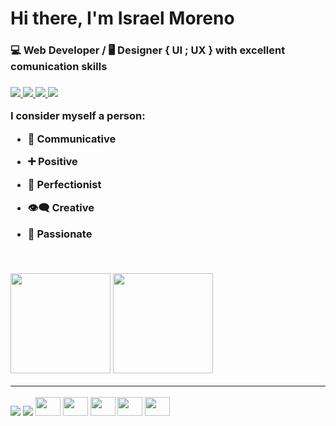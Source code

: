 <h1>Hi there, I'm <span>Israel Moreno</span></h1>

<h3>💻 Web Developer / 🖥️ Designer { UI ; UX } with excellent comunication skills<h3>


<div style="display: inline-block">
   
<a href="mailto:israfreeway@gmail.com" target="_blank">
  <img src="https://img.shields.io/badge/Gmail-D14836?style=for-the-badge&logo=gmail&logoColor=white" />
</a>
  
<a target="_blank" href="https://wa.me/556191546774">
  <img src="https://img.shields.io/badge/WhatsApp-25D366?style=for-the-badge&logo=whatsapp&logoColor=white"  />
</a>

  
<a target="_blank" href="https://www.linkedin.com/in/israel-moreno-ruiz/">
  <img src="https://img.shields.io/badge/LinkedIn-0077B5?style=for-the-badge&logo=linkedin&logoColor=white" />
</a>
   
   
<a href="https://portafolio-israel-moreno.netlify.app/" target="_blank">
  <img src="https://img.shields.io/badge/website-000000?style=for-the-badge&logo=About.me&logoColor=white" />
</a>
  
  
   
</div>
   
   <br>



I consider myself a person:

- 📣 Communicative
- ➕ Positive
- 💯 Perfectionist
- 👁️‍🗨️ Creative
- 🧠 Passionate

   
    <br>

<div>

  <img height="160em" src="https://github-readme-stats.vercel.app/api?username=dev-israel-moreno&show_icons=true&theme=tokyonight">
  <img height="160em" src="https://github-readme-stats.vercel.app/api/top-langs/?username=dev-israel-moreno&layout=compact&theme=tokyonight">
   
</div>

<hr>

<div style="display: inline-block">
   

  <img src="https://img.shields.io/badge/HTML5-E34F26?style=for-the-badge&logo=html5&logoColor=white" />
  <img src="https://img.shields.io/badge/CSS3-1572B6?style=for-the-badge&logo=css3&logoColor=white" />
  <img height="30" width="40" src="https://cdn.jsdelivr.net/gh/devicons/devicon/icons/javascript/javascript-original.svg" /> 
  <img height="30" width="40" src="https://cdn.jsdelivr.net/gh/devicons/devicon/icons/php/php-original.svg" />
  <img height="30" width="40" src="https://cdn.jsdelivr.net/gh/devicons/devicon/icons/jquery/jquery-original-wordmark.svg" />
  <img height="30" width="40" src="https://cdn.jsdelivr.net/gh/devicons/devicon/icons/wordpress/wordpress-original.svg" />
  <img height="30" width="40" src="https://cdn.jsdelivr.net/gh/devicons/devicon/icons/photoshop/photoshop-plain.svg" />
                     
          
</div>



<br>







